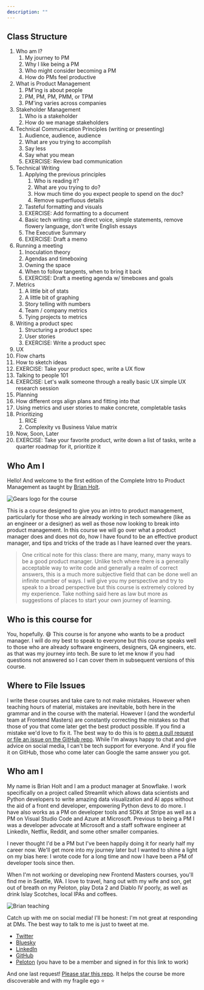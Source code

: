 ```yaml
---
description: ""
---
```


## Class Structure
1. Who am I?
   1. My journey to PM
   2. Why I like being a PM
   3. Who might consider becoming a PM
   4. How do PMs feel productive
2. What is Product Management
   1. PM'ing is about people
   2. PM, PM, PM, PMM, or TPM
   3. PM'ing varies across companies
3. Stakeholder Management
   1. Who is a stakeholder
   2. How do we manage stakeholders
4. Technical Communication Principles (writing or presenting)
   1. Audience, audience, audience
   2. What are you trying to accomplish
   3. Say less
   4. Say what you mean
   5. EXERCISE: Review bad communication
5. Technical Writing
   1. Applying the previous principles
      1. Who is reading it?
      2. What are you trying to do?
      3. How much time do you expect people to spend on the doc?
      4. Remove superfluous details
   2. Tasteful formatting and visuals
   3. EXERCISE: Add formatting to a document
   4. Basic tech writing: use direct voice, simple statements, remove flowery language, don't write English essays
   5. The Executive Summary
   6. EXERCISE: Draft a memo
6. Running a meeting
   1. Inoculation theory
   2. Agendas and timeboxing
   3. Owning the space
   4. When to follow tangents, when to bring it back
   5. EXERCISE: Draft a meeting agenda w/ timeboxes and goals
7. Metrics
   1. A little bit of stats
   2. A little bit of graphing
   3. Story telling with numbers
   4. Team / company metrics
   5. Tying projects to metrics 
8. Writing a product spec
   1. Structuring a product spec
   2. User stories
   3. EXERCISE: Write a product spec
9.  UX
   1. Flow charts
   2. How to sketch ideas
   3. EXERCISE: Take your product spec, write a UX flow
   4. Talking to people 101
   5. EXERCISE: Let's walk someone through a really basic UX simple UX research session
10.  Planning
   1. How different orgs align plans and fitting into that
   2. Using metrics and user stories to make concrete, completable tasks
   3. Prioritizing
      1. RICE
      2. Complexity vs Business Value matrix
   4. Now, Soon, Later
   5. EXERCISE: Take your favorite product, write down a list of tasks, write a quarter roadmap for it, prioritize it

## Who Am I

Hello! And welcome to the first edition of the Complete Intro to Product Management as taught by [Brian Holt][twitter].

![Gears logo for the course](./images/course-icon.png)

This is a course designed to give you an intro to product management, particularly for those who are already working in tech somewhere (like as an engineer or a designer) as well as those now looking to break into product management. In this course we will go over what a product manager does and does not do, how I have found to be an effective product manager, and tips and tricks of the trade as I have learned over the years.

> One critical note for this class: there are many, many, many ways to be a good product manager. Unlike tech where there is a generally acceptable way to write code and generally a realm of correct answers, this is a much more subjective field that can be done well an infinite number of ways. I will give you my perspective and try to speak to a broad perspective but this course is extremely colored by my experience. Take nothing said here as law but more as suggestions of places to start your own journey of learning.

## Who is this course for

You, hopefully. 😄 This course is for anyone who wants to be a product manager. I will do my best to speak to everyone but this course speaks well to those who are already software engineers, designers, QA engineers, etc. as that was my journey into tech. Be sure to let me know if you had questions not answered so I can cover them in subsequent versions of this course.

## Where to File Issues

I write these courses and take care to not make mistakes. However when teaching hours of material, mistakes are inevitable, both here in the grammar and in the course with the material. However I (and the wonderful team at Frontend Masters) are constantly correcting the mistakes so that those of you that come later get the best product possible. If you find a mistake we'd love to fix it. The best way to do this is to [open a pull request or file an issue on the GitHub repo][issues]. While I'm always happy to chat and give advice on social media, I can't be tech support for everyone. And if you file it on GitHub, those who come later can Google the same answer you got.

## Who am I

My name is Brian Holt and I am a product manager at Snowflake. I work specifically on a project called Streamlit which allows data scientists and Python developers to write amazing data visualization and AI apps without the aid of a front end developer, empowering Python devs to do more. I have also works as a PM on developer tools and SDKs at Stripe as well as a PM on Visual Studio Code and Azure at Microsoft. Previous to being a PM I was a developer advocate at Microsoft and a staff software engineer at LinkedIn, Netflix, Reddit, and some other smaller companies.

I never thought I'd be a PM but I've been happily doing it for nearly half my career now. We'll get more into my journey later but I wanted to shine a light on my bias here: I wrote code for a long time and now I have been a PM of developer tools since then.

When I'm not working or developing new Frontend Masters courses, you'll find me in Seattle, WA. I love to travel, hang out with my wife and son, get out of breath on my Peloton, play Dota 2 and Diablo IV poorly, as well as drink Islay Scotches, local IPAs and coffees.

![Brian teaching](./images/social-share-cover.jpg)

Catch up with me on social media! I'll be honest: I'm not great at responding at DMs. The best way to talk to me is just to tweet at me.

- [Twitter][twitter]
- [Bluesky][bluesky]
- [LinkedIn][linkedin]
- [GitHub][github]
- [Peloton][pelo] (you have to be a member and signed in for this link to work)

And one last request! [Please star this repo][site]. It helps the course be more discoverable and with my fragile ego ⭐️

[twitter]: https://twitter.com/holtbt
[bluesky]: https://staging.bsky.app/profile/brianholt.me
[issues]: https://github.com/btholt/complete-intro-to-product-management/issues
[github]: https://github.com/btholt
[linkedin]: https://www.linkedin.com/in/btholt/
[gh]: https://btholt.github.io/complete-intro-to-product-management/
[site]: https://github.com/btholt/complete-intro-to-product-management
[tweet]: https://twitter.com/holtbt/status/493852312604254208
[pelo]: https://members.onepeloton.com/members/btholt/overview
